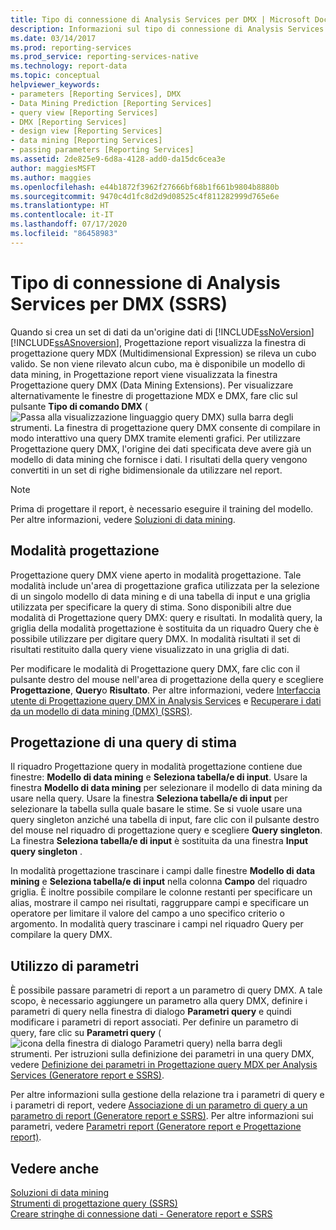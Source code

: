```yaml
---
title: Tipo di connessione di Analysis Services per DMX | Microsoft Docs
description: Informazioni sul tipo di connessione di Analysis Services per DMX e su come usare lo strumento di progettazione query DMX per creare una query DMX usando elementi grafici.
ms.date: 03/14/2017
ms.prod: reporting-services
ms.prod_service: reporting-services-native
ms.technology: report-data
ms.topic: conceptual
helpviewer_keywords:
- parameters [Reporting Services], DMX
- Data Mining Prediction [Reporting Services]
- query view [Reporting Services]
- DMX [Reporting Services]
- design view [Reporting Services]
- data mining [Reporting Services]
- passing parameters [Reporting Services]
ms.assetid: 2de825e9-6d8a-4128-add0-da15dc6cea3e
author: maggiesMSFT
ms.author: maggies
ms.openlocfilehash: e44b1872f3962f27666bf68b1f661b9804b8880b
ms.sourcegitcommit: 9470c4d1fc8d2d9d08525c4f811282999d765e6e
ms.translationtype: HT
ms.contentlocale: it-IT
ms.lasthandoff: 07/17/2020
ms.locfileid: "86458983"
---
```

# <a name="analysis-services-connection-type-for-dmx-ssrs"></a>Tipo di connessione di Analysis Services per DMX (SSRS)
  Quando si crea un set di dati da un'origine dati di [!INCLUDE[ssNoVersion](../../includes/ssnoversion-md.md)] [!INCLUDE[ssASnoversion](../../includes/ssasnoversion-md.md)], Progettazione report visualizza la finestra di progettazione query MDX (Multidimensional Expression) se rileva un cubo valido. Se non viene rilevato alcun cubo, ma è disponibile un modello di data mining, in Progettazione report viene visualizzata la finestra Progettazione query DMX (Data Mining Extensions). Per visualizzare alternativamente le finestre di progettazione MDX e DMX, fare clic sul pulsante **Tipo di comando DMX** (![Passa alla visualizzazione linguaggio query DMX](../../reporting-services/report-data/media/rsqdicon-commandtypedmx.gif "Passaggio alla visualizzazione linguaggio di query DMX")) sulla barra degli strumenti. La finestra di progettazione query DMX consente di compilare in modo interattivo una query DMX tramite elementi grafici. Per utilizzare Progettazione query DMX, l'origine dei dati specificata deve avere già un modello di data mining che fornisce i dati. I risultati della query vengono convertiti in un set di righe bidimensionale da utilizzare nel report.  
  
> [!NOTE]  
>  Prima di progettare il report, è necessario eseguire il training del modello. Per altre informazioni, vedere [Soluzioni di data mining](https://docs.microsoft.com/analysis-services/data-mining/data-mining-solutions).  
  
## <a name="design-mode"></a>Modalità progettazione  
 Progettazione query DMX viene aperto in modalità progettazione. Tale modalità include un'area di progettazione grafica utilizzata per la selezione di un singolo modello di data mining e di una tabella di input e una griglia utilizzata per specificare la query di stima. Sono disponibili altre due modalità di Progettazione query DMX: query e risultati. In modalità query, la griglia della modalità progettazione è sostituita da un riquadro Query che è possibile utilizzare per digitare query DMX. In modalità risultati il set di risultati restituito dalla query viene visualizzato in una griglia di dati.  
  
 Per modificare le modalità di Progettazione query DMX, fare clic con il pulsante destro del mouse nell'area di progettazione della query e scegliere **Progettazione**, **Query**o **Risultato**. Per altre informazioni, vedere [Interfaccia utente di Progettazione query DMX in Analysis Services](../../reporting-services/report-data/analysis-services-dmx-query-designer-user-interface.md) e [Recuperare i dati da un modello di data mining &#40;DMX&#41; &#40;SSRS&#41;](../../reporting-services/report-data/retrieve-data-from-a-data-mining-model-dmx-ssrs.md).  
  
## <a name="designing-a-prediction-query"></a>Progettazione di una query di stima  
 Il riquadro Progettazione query in modalità progettazione contiene due finestre: **Modello di data mining** e **Seleziona tabella/e di input**. Usare la finestra **Modello di data mining** per selezionare il modello di data mining da usare nella query. Usare la finestra **Seleziona tabella/e di input** per selezionare la tabella sulla quale basare le stime. Se si vuole usare una query singleton anziché una tabella di input, fare clic con il pulsante destro del mouse nel riquadro di progettazione query e scegliere **Query singleton**. La finestra **Seleziona tabella/e di input** è sostituita da una finestra **Input query singleton** .  
  
 In modalità progettazione trascinare i campi dalle finestre **Modello di data mining** e **Seleziona tabella/e di input** nella colonna **Campo** del riquadro griglia. È inoltre possibile compilare le colonne restanti per specificare un alias, mostrare il campo nei risultati, raggruppare campi e specificare un operatore per limitare il valore del campo a uno specifico criterio o argomento. In modalità query trascinare i campi nel riquadro Query per compilare la query DMX.  
  
## <a name="using-parameters"></a>Utilizzo di parametri  
 È possibile passare parametri di report a un parametro di query DMX. A tale scopo, è necessario aggiungere un parametro alla query DMX, definire i parametri di query nella finestra di dialogo **Parametri query** e quindi modificare i parametri di report associati. Per definire un parametro di query, fare clic su **Parametri query** (![icona della finestra di dialogo Parametri query](../../reporting-services/report-data/media/iconqueryparameter.gif "Icona della finestra di dialogo Parametri query")) nella barra degli strumenti. Per istruzioni sulla definizione dei parametri in una query DMX, vedere [Definizione dei parametri in Progettazione query MDX per Analysis Services &#40;Generatore report e SSRS&#41;](../../reporting-services/report-data/define-parameters-in-the-mdx-query-designer-for-analysis-services.md).  
  
 Per altre informazioni sulla gestione della relazione tra i parametri di query e i parametri di report, vedere [Associazione di un parametro di query a un parametro di report &#40;Generatore report e SSRS&#41;](../../reporting-services/report-data/associate-a-query-parameter-with-a-report-parameter-report-builder-and-ssrs.md). Per altre informazioni sui parametri, vedere [Parametri report &#40;Generatore report e Progettazione report&#41;](../../reporting-services/report-design/report-parameters-report-builder-and-report-designer.md).  
  
## <a name="see-also"></a>Vedere anche  
 [Soluzioni di data mining](https://docs.microsoft.com/analysis-services/data-mining/data-mining-solutions)   
 [Strumenti di progettazione query &#40;SSRS&#41;](../../reporting-services/report-data/query-design-tools-ssrs.md)   
 [Creare stringhe di connessione dati - Generatore report e SSRS](../../reporting-services/report-data/data-connections-data-sources-and-connection-strings-report-builder-and-ssrs.md)  
  
  

